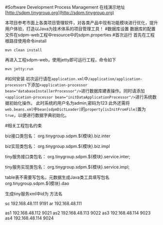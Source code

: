 #Software Development Process Management
在线演示地址[http://sdpm.tinygroup.org](http://sdpm.tinygroup.org)

本项目参考市面上各类项目管理软件，对各类产品中现有功能模块进行优化，提升用户体验，打造以Java为技术体系的项目管理工具！
#数据库设置
数据库的配置文件在sdpm-web工程中resource中的sdpm.properties
#首次运行
首先在工程根路径使用命令install
```
mvn clean install
```
再进入工程sdpm-web，使用jetty即可运行工程，命令如下
```
mvn jetty:run
```

#如何安装
初次运行请在```application.xml```中```/application/application-processors```下添加```<application-processor bean="databaseInstallerProcessor"/>```进行数据库建表操作。同时请添加 ```<application-processor bean="initDataApplicationProcessor"/>```进行系统数据初始化操作。
此时系统的用户名为admin,密码为123
此外还需将```web.beans.xml```中```bean[sdpmDictLoader]```的```property[isInitFromFile]```置为```true```，以便进行数据字典初始化。

#相关工程包名约束

biz接口类包名：
org.tinygroup.sdpm.${模块}.biz.inter

biz实现类包名：
org.tinygroup.sdpm.${模块}.biz.impl

tiny服务接口类包名：
org.tinygroup.sdpm.${模块}.service.inter;

tiny服务实现类包名：
org.tinygroup.sdpm.${模块}.service.impl;

table表不需要写包名，元数据生成Java类工具填写包名
org.tinygroup.sdpm.${模块}.dao

生成tiny服务xml中id为 方法名


sc 192.168.48.111 9191
ar 192.168.48.111

as1 192.168.48.112 9021
as2 192.168.48.113 9022
as3 192.168.48.114 9023
as4 192.168.48.114 9024